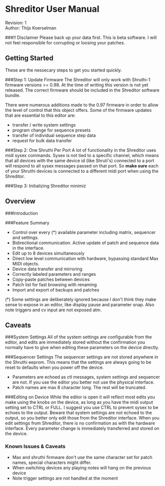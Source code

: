 Shreditor User Manual
=================
Revision: 1  
Author: Thijs Koerselman

###!! Disclaimer
Please back up your data first. This is beta software. I will not feel responsible for corrupting or loosing your patches.

Getting Started
------------------
These are the nessecary steps to get you started quickly.

###Step 1: Update Firmware
The Shreditor will only work with Shruthi-1 firmware versions >= 0.98. At the time of writing this version is not yet released. The correct firmware should be included in the Shreditor software bundle. 

There were numerous additions made to the 0.97 firmware in order to allow the level of control that this object offers. Some of the firmware updates that are essential to this editor are:
- transfer / write system settings
- program change for sequence presets
- transfer of individual sequence step data
- request for bulk data transfer

###Step 2: One Shruthi Per Port
A lot of functionality in the Shreditor uses midi sysex commands. Sysex is not tied to a specific channel, which means that all devices with the same device id (like Shruti's) connected to a port will respond to all sysex messages passed on that port. So **make sure** each of your Shruthi devices is connected to a different midi port when using the Shreditor.

###Step 3: Initializing
Shreditor minimiz



Overview
-------------------
###Introduction


###Feature Summary
* Control over every (*) available parameter including matrix, sequencer and settings.
* Bidirectional communication. Active update of patch and sequence data in the interface.
* Edit up to 8 devices simultaneously
* Direct low level communication with hardware, bypassing standard Max MIDI objects.
* Device data transfer and mirroring
* Correctly labeled parameters and ranges
* Copy-paste patches between devices
* Patch list for fast browsing with renaming
* Import and export of backups and patches


(*) Some settings are deliberately ignored because I don't think they make sense to expose in an editor, like display pause and parameter snap. Also note triggers and cv input are not exposed atm. 




Caveats
-----------------------
###System Settings
All of the system settings are configurable from the editor, and edits are immediately stored without the confirmation you normally have to give when editing these parameters on the device directly. 

###Sequencer Settings
The sequencer settings are not stored anywhere in the Shruthi eeprom. This means that the settings are always going to be reset to defaults when you power off the device.

* Parameters are echoed as ctl messages, system settings and sequencer are not. If you use the editor you better not use the physical interface.
* Patch names are max 8 character long. The rest will be truncated.

###Editing on Device
While the editor is open it will reflect most edits you make using the knobs on the device, as long as you have the midi output setting set to CTRL or FULL. I suggest you use CTRL to prevent sysex to be echoes to the output. Beware that system settings are not echoed to the output, so you better only edit those from the Shreditor interface. When you edit settings from Shreditor, there is no confirmation as with the hardware interface. Every parameter change is immediately transferred and stored on the device. 



### Known Issues & Caveats
* Max and shruthi firmware don't use the same character set for patch names, special characters might differ.
* When switching devices any playing notes will hang on the previous device
* Note trigger settings are not handled at the moment


